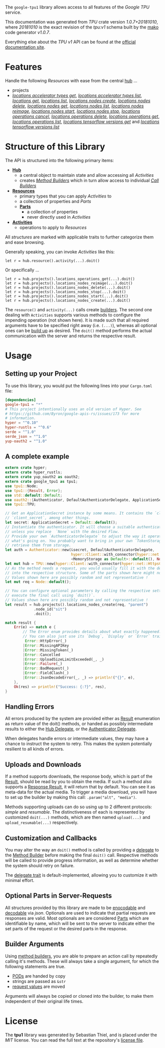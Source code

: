<!---
DO NOT EDIT !
This file was generated automatically from 'src/mako/api/README.md.mako'
DO NOT EDIT !
-->
The `google-tpu1` library allows access to all features of the *Google TPU* service.

This documentation was generated from *TPU* crate version *1.0.7+20181010*, where *20181010* is the exact revision of the *tpu:v1* schema built by the [mako](http://www.makotemplates.org/) code generator *v1.0.7*.

Everything else about the *TPU* *v1* API can be found at the
[official documentation site](https://cloud.google.com/tpu/).
# Features

Handle the following *Resources* with ease from the central [hub](https://docs.rs/google-tpu1/1.0.7+20181010/google_tpu1/struct.TPU.html) ... 

* projects
 * [*locations accelerator types get*](https://docs.rs/google-tpu1/1.0.7+20181010/google_tpu1/struct.ProjectLocationAcceleratorTypeGetCall.html), [*locations accelerator types list*](https://docs.rs/google-tpu1/1.0.7+20181010/google_tpu1/struct.ProjectLocationAcceleratorTypeListCall.html), [*locations get*](https://docs.rs/google-tpu1/1.0.7+20181010/google_tpu1/struct.ProjectLocationGetCall.html), [*locations list*](https://docs.rs/google-tpu1/1.0.7+20181010/google_tpu1/struct.ProjectLocationListCall.html), [*locations nodes create*](https://docs.rs/google-tpu1/1.0.7+20181010/google_tpu1/struct.ProjectLocationNodeCreateCall.html), [*locations nodes delete*](https://docs.rs/google-tpu1/1.0.7+20181010/google_tpu1/struct.ProjectLocationNodeDeleteCall.html), [*locations nodes get*](https://docs.rs/google-tpu1/1.0.7+20181010/google_tpu1/struct.ProjectLocationNodeGetCall.html), [*locations nodes list*](https://docs.rs/google-tpu1/1.0.7+20181010/google_tpu1/struct.ProjectLocationNodeListCall.html), [*locations nodes reimage*](https://docs.rs/google-tpu1/1.0.7+20181010/google_tpu1/struct.ProjectLocationNodeReimageCall.html), [*locations nodes start*](https://docs.rs/google-tpu1/1.0.7+20181010/google_tpu1/struct.ProjectLocationNodeStartCall.html), [*locations nodes stop*](https://docs.rs/google-tpu1/1.0.7+20181010/google_tpu1/struct.ProjectLocationNodeStopCall.html), [*locations operations cancel*](https://docs.rs/google-tpu1/1.0.7+20181010/google_tpu1/struct.ProjectLocationOperationCancelCall.html), [*locations operations delete*](https://docs.rs/google-tpu1/1.0.7+20181010/google_tpu1/struct.ProjectLocationOperationDeleteCall.html), [*locations operations get*](https://docs.rs/google-tpu1/1.0.7+20181010/google_tpu1/struct.ProjectLocationOperationGetCall.html), [*locations operations list*](https://docs.rs/google-tpu1/1.0.7+20181010/google_tpu1/struct.ProjectLocationOperationListCall.html), [*locations tensorflow versions get*](https://docs.rs/google-tpu1/1.0.7+20181010/google_tpu1/struct.ProjectLocationTensorflowVersionGetCall.html) and [*locations tensorflow versions list*](https://docs.rs/google-tpu1/1.0.7+20181010/google_tpu1/struct.ProjectLocationTensorflowVersionListCall.html)




# Structure of this Library

The API is structured into the following primary items:

* **[Hub](https://docs.rs/google-tpu1/1.0.7+20181010/google_tpu1/struct.TPU.html)**
    * a central object to maintain state and allow accessing all *Activities*
    * creates [*Method Builders*](https://docs.rs/google-tpu1/1.0.7+20181010/google_tpu1/trait.MethodsBuilder.html) which in turn
      allow access to individual [*Call Builders*](https://docs.rs/google-tpu1/1.0.7+20181010/google_tpu1/trait.CallBuilder.html)
* **[Resources](https://docs.rs/google-tpu1/1.0.7+20181010/google_tpu1/trait.Resource.html)**
    * primary types that you can apply *Activities* to
    * a collection of properties and *Parts*
    * **[Parts](https://docs.rs/google-tpu1/1.0.7+20181010/google_tpu1/trait.Part.html)**
        * a collection of properties
        * never directly used in *Activities*
* **[Activities](https://docs.rs/google-tpu1/1.0.7+20181010/google_tpu1/trait.CallBuilder.html)**
    * operations to apply to *Resources*

All *structures* are marked with applicable traits to further categorize them and ease browsing.

Generally speaking, you can invoke *Activities* like this:

```Rust,ignore
let r = hub.resource().activity(...).doit()
```

Or specifically ...

```ignore
let r = hub.projects().locations_operations_get(...).doit()
let r = hub.projects().locations_nodes_reimage(...).doit()
let r = hub.projects().locations_nodes_delete(...).doit()
let r = hub.projects().locations_nodes_stop(...).doit()
let r = hub.projects().locations_nodes_start(...).doit()
let r = hub.projects().locations_nodes_create(...).doit()
```

The `resource()` and `activity(...)` calls create [builders][builder-pattern]. The second one dealing with `Activities` 
supports various methods to configure the impending operation (not shown here). It is made such that all required arguments have to be 
specified right away (i.e. `(...)`), whereas all optional ones can be [build up][builder-pattern] as desired.
The `doit()` method performs the actual communication with the server and returns the respective result.

# Usage

## Setting up your Project

To use this library, you would put the following lines into your `Cargo.toml` file:

```toml
[dependencies]
google-tpu1 = "*"
# This project intentionally uses an old version of Hyper. See
# https://github.com/Byron/google-apis-rs/issues/173 for more
# information.
hyper = "^0.10"
hyper-rustls = "^0.6"
serde = "^1.0"
serde_json = "^1.0"
yup-oauth2 = "^1.0"
```

## A complete example

```Rust
extern crate hyper;
extern crate hyper_rustls;
extern crate yup_oauth2 as oauth2;
extern crate google_tpu1 as tpu1;
use tpu1::Node;
use tpu1::{Result, Error};
use std::default::Default;
use oauth2::{Authenticator, DefaultAuthenticatorDelegate, ApplicationSecret, MemoryStorage};
use tpu1::TPU;

// Get an ApplicationSecret instance by some means. It contains the `client_id` and 
// `client_secret`, among other things.
let secret: ApplicationSecret = Default::default();
// Instantiate the authenticator. It will choose a suitable authentication flow for you, 
// unless you replace  `None` with the desired Flow.
// Provide your own `AuthenticatorDelegate` to adjust the way it operates and get feedback about 
// what's going on. You probably want to bring in your own `TokenStorage` to persist tokens and
// retrieve them from storage.
let auth = Authenticator::new(&secret, DefaultAuthenticatorDelegate,
                              hyper::Client::with_connector(hyper::net::HttpsConnector::new(hyper_rustls::TlsClient::new())),
                              <MemoryStorage as Default>::default(), None);
let mut hub = TPU::new(hyper::Client::with_connector(hyper::net::HttpsConnector::new(hyper_rustls::TlsClient::new())), auth);
// As the method needs a request, you would usually fill it with the desired information
// into the respective structure. Some of the parts shown here might not be applicable !
// Values shown here are possibly random and not representative !
let mut req = Node::default();

// You can configure optional parameters by calling the respective setters at will, and
// execute the final call using `doit()`.
// Values shown here are possibly random and not representative !
let result = hub.projects().locations_nodes_create(req, "parent")
             .node_id("sit")
             .doit();

match result {
    Err(e) => match e {
        // The Error enum provides details about what exactly happened.
        // You can also just use its `Debug`, `Display` or `Error` traits
         Error::HttpError(_)
        |Error::MissingAPIKey
        |Error::MissingToken(_)
        |Error::Cancelled
        |Error::UploadSizeLimitExceeded(_, _)
        |Error::Failure(_)
        |Error::BadRequest(_)
        |Error::FieldClash(_)
        |Error::JsonDecodeError(_, _) => println!("{}", e),
    },
    Ok(res) => println!("Success: {:?}", res),
}

```
## Handling Errors

All errors produced by the system are provided either as [Result](https://docs.rs/google-tpu1/1.0.7+20181010/google_tpu1/enum.Result.html) enumeration as return value of 
the doit() methods, or handed as possibly intermediate results to either the 
[Hub Delegate](https://docs.rs/google-tpu1/1.0.7+20181010/google_tpu1/trait.Delegate.html), or the [Authenticator Delegate](https://docs.rs/yup-oauth2/*/yup_oauth2/trait.AuthenticatorDelegate.html).

When delegates handle errors or intermediate values, they may have a chance to instruct the system to retry. This 
makes the system potentially resilient to all kinds of errors.

## Uploads and Downloads
If a method supports downloads, the response body, which is part of the [Result](https://docs.rs/google-tpu1/1.0.7+20181010/google_tpu1/enum.Result.html), should be
read by you to obtain the media.
If such a method also supports a [Response Result](https://docs.rs/google-tpu1/1.0.7+20181010/google_tpu1/trait.ResponseResult.html), it will return that by default.
You can see it as meta-data for the actual media. To trigger a media download, you will have to set up the builder by making
this call: `.param("alt", "media")`.

Methods supporting uploads can do so using up to 2 different protocols: 
*simple* and *resumable*. The distinctiveness of each is represented by customized 
`doit(...)` methods, which are then named `upload(...)` and `upload_resumable(...)` respectively.

## Customization and Callbacks

You may alter the way an `doit()` method is called by providing a [delegate](https://docs.rs/google-tpu1/1.0.7+20181010/google_tpu1/trait.Delegate.html) to the 
[Method Builder](https://docs.rs/google-tpu1/1.0.7+20181010/google_tpu1/trait.CallBuilder.html) before making the final `doit()` call. 
Respective methods will be called to provide progress information, as well as determine whether the system should 
retry on failure.

The [delegate trait](https://docs.rs/google-tpu1/1.0.7+20181010/google_tpu1/trait.Delegate.html) is default-implemented, allowing you to customize it with minimal effort.

## Optional Parts in Server-Requests

All structures provided by this library are made to be [enocodable](https://docs.rs/google-tpu1/1.0.7+20181010/google_tpu1/trait.RequestValue.html) and 
[decodable](https://docs.rs/google-tpu1/1.0.7+20181010/google_tpu1/trait.ResponseResult.html) via *json*. Optionals are used to indicate that partial requests are responses 
are valid.
Most optionals are are considered [Parts](https://docs.rs/google-tpu1/1.0.7+20181010/google_tpu1/trait.Part.html) which are identifiable by name, which will be sent to 
the server to indicate either the set parts of the request or the desired parts in the response.

## Builder Arguments

Using [method builders](https://docs.rs/google-tpu1/1.0.7+20181010/google_tpu1/trait.CallBuilder.html), you are able to prepare an action call by repeatedly calling it's methods.
These will always take a single argument, for which the following statements are true.

* [PODs][wiki-pod] are handed by copy
* strings are passed as `&str`
* [request values](https://docs.rs/google-tpu1/1.0.7+20181010/google_tpu1/trait.RequestValue.html) are moved

Arguments will always be copied or cloned into the builder, to make them independent of their original life times.

[wiki-pod]: http://en.wikipedia.org/wiki/Plain_old_data_structure
[builder-pattern]: http://en.wikipedia.org/wiki/Builder_pattern
[google-go-api]: https://github.com/google/google-api-go-client

# License
The **tpu1** library was generated by Sebastian Thiel, and is placed 
under the *MIT* license.
You can read the full text at the repository's [license file][repo-license].

[repo-license]: https://github.com/Byron/google-apis-rsblob/master/LICENSE.md
